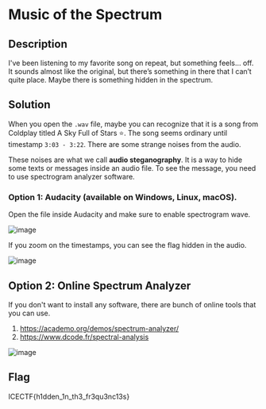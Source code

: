 # **Music of the Spectrum**

## Description

I've been listening to my favorite song on repeat, but something feels… off. It sounds almost like the original, but there’s something in there that I can’t quite place. Maybe there is something hidden in the spectrum.

## Solution

When you open the `.wav` file, maybe you can recognize that it is a song from Coldplay titled A Sky Full of Stars ⭐. The song seems ordinary until timestamp `3:03 - 3:22`. There are some strange noises from the audio.

These noises are what we call **audio steganography**. It is a way to hide some texts or messages inside an audio file. To see the message, you need to use spectrogram analyzer software. 

### Option 1: Audacity (available on Windows, Linux, macOS).

Open the file inside Audacity and make sure to enable spectrogram wave. 

![image](https://github.com/user-attachments/assets/b29eb83f-61b3-4956-9658-7e8ac646aae9)

If you zoom on the timestamps, you can see the flag hidden in the audio. 

![image](https://github.com/user-attachments/assets/5b24fcae-17c1-4007-b8a9-771cfc32e242)

## Option 2: Online Spectrum Analyzer

If you don't want to install any software, there are bunch of online tools that you can use. 

1. https://academo.org/demos/spectrum-analyzer/
2. https://www.dcode.fr/spectral-analysis

![image](https://github.com/user-attachments/assets/b1ee7058-4e29-481c-8256-7556d36ecbfc)

## Flag

ICECTF{h1dden_1n_th3_fr3qu3nc13s}
